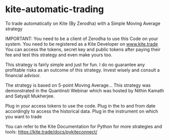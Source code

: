 # kite-automatic-trading
To trade automatically on Kite (By Zerodha) with a Simple Moving Average strategy

IMPORTANT: You need to be a client of Zerodha to use this Code on your system.
You need to be registered as a Kite Developer on www.kite.trade
You can access the tokens, secret key and public tokens after paying their fee and test this strategy and even make yours too.

This strategy is fairly simple and just for fun. I do no guarantee any profitable risks as an outcome of this strategy. 
Invest wisely and consult a financial advisor.

The strategy is based on 5-point Moving Average... This strategy was demonstrated in the Quantinsti Webinar which was hosted by Nithin Kamath and Satyajit Mukherjee.

Plug in your access tokens to use the code.
Plug in the to and from date accordingly to access the historical data.
Plug in the instrument on which you want to trade

You can refer to the Kite Documentation for Python for more strategies and tools: https://kite.trade/docs/pykiteconnect/
